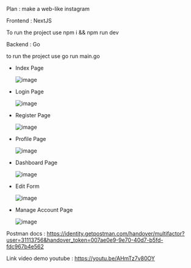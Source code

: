 Plan : make a web-like instagram

Frontend : NextJS

To run the project use
	npm i && npm run dev

Backend : Go

to run the project use
	go run main.go

- Index Page

  	![image](https://github.com/user-attachments/assets/96fecfaf-2ce4-478f-aca8-3ec510ae4d05)
 
- Login Page
  
	![image](https://github.com/user-attachments/assets/ded4b082-e22e-425a-9cce-84fabea645ca)

- Register Page

	![image](https://github.com/user-attachments/assets/2c1d6a62-8bd5-48d9-a0ce-900d0e624cf1)

- Profile Page

  	![image](https://github.com/user-attachments/assets/c03d0877-ff08-4ec5-97e0-d87aa133bf1a)

- Dashboard Page
  
  	![image](https://github.com/user-attachments/assets/47c06229-987d-4385-872c-e009aa040382)

- Edit Form
  
  	![image](https://github.com/user-attachments/assets/cc4739af-0ff3-4356-8a24-3ae2240e85e2)

- Manage Account Page
    
	![image](https://github.com/user-attachments/assets/8ae32f51-bc1a-48a0-a003-48414f7b85ca)
	
Postman docs : https://identity.getpostman.com/handover/multifactor?user=31113756&handover_token=007ae0e9-9e70-40d7-b5fd-fdc967b4e562

Link video demo youtube : https://youtu.be/AHmTz7v80OY
